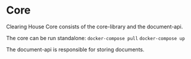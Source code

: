 # Core
Clearing House Core consists of the core-library and the document-api.

The core can be run standalone:
`docker-compose pull`
`docker-compose up`

The document-api is responsible for storing documents.
